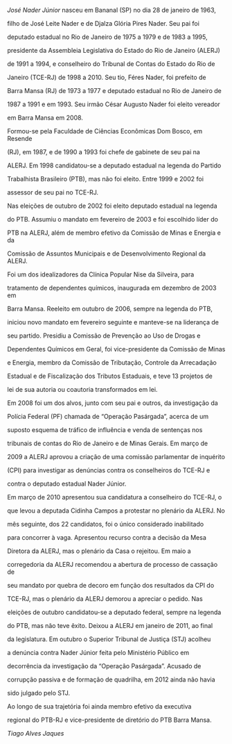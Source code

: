 

*José Nader Júnior* nasceu em Bananal (SP) no dia 28 de janeiro de 1963,

filho de José Leite Nader e de Djalza Glória Pires Nader. Seu pai foi

deputado estadual no Rio de Janeiro de 1975 a 1979 e de 1983 a 1995,

presidente da Assembleia Legislativa do Estado do Rio de Janeiro (ALERJ)

de 1991 a 1994, e conselheiro do Tribunal de Contas do Estado do Rio de

Janeiro (TCE-RJ) de 1998 a 2010. Seu tio, Féres Nader, foi prefeito de

Barra Mansa (RJ) de 1973 a 1977 e deputado estadual no Rio de Janeiro de

1987 a 1991 e em 1993. Seu irmão César Augusto Nader foi eleito vereador

em Barra Mansa em 2008.



Formou-se pela Faculdade de Ciências Econômicas Dom Bosco, em Resende

(RJ), em 1987, e de 1990 a 1993 foi chefe de gabinete de seu pai na

ALERJ. Em 1998 candidatou-se a deputado estadual na legenda do Partido

Trabalhista Brasileiro (PTB), mas não foi eleito. Entre 1999 e 2002 foi

assessor de seu pai no TCE-RJ.



Nas eleições de outubro de 2002 foi eleito deputado estadual na legenda

do PTB. Assumiu o mandato em fevereiro de 2003 e foi escolhido líder do

PTB na ALERJ, além de membro efetivo da Comissão de Minas e Energia e da

Comissão de Assuntos Municipais e de Desenvolvimento Regional da ALERJ.

Foi um dos idealizadores da Clínica Popular Nise da Silveira, para

tratamento de dependentes químicos, inaugurada em dezembro de 2003 em

Barra Mansa. Reeleito em outubro de 2006, sempre na legenda do PTB,

iniciou novo mandato em fevereiro seguinte e manteve-se na liderança de

seu partido. Presidiu a Comissão de Prevenção ao Uso de Drogas e

Dependentes Químicos em Geral, foi vice-presidente da Comissão de Minas

e Energia, membro da Comissão de Tributação, Controle da Arrecadação

Estadual e de Fiscalização dos Tributos Estaduais, e teve 13 projetos de

lei de sua autoria ou coautoria transformados em lei.



Em 2008 foi um dos alvos, junto com seu pai e outros, da investigação da

Polícia Federal (PF) chamada de “Operação Pasárgada”, acerca de um

suposto esquema de tráfico de influência e venda de sentenças nos

tribunais de contas do Rio de Janeiro e de Minas Gerais. Em março de

2009 a ALERJ aprovou a criação de uma comissão parlamentar de inquérito

(CPI) para investigar as denúncias contra os conselheiros do TCE-RJ e

contra o deputado estadual Nader Júnior.



Em março de 2010 apresentou sua candidatura a conselheiro do TCE-RJ, o

que levou a deputada Cidinha Campos a protestar no plenário da ALERJ. No

mês seguinte, dos 22 candidatos, foi o único considerado inabilitado

para concorrer à vaga. Apresentou recurso contra a decisão da Mesa

Diretora da ALERJ, mas o plenário da Casa o rejeitou. Em maio a

corregedoria da ALERJ recomendou a abertura de processo de cassação de

seu mandato por quebra de decoro em função dos resultados da CPI do

TCE-RJ, mas o plenário da ALERJ demorou a apreciar o pedido. Nas

eleições de outubro candidatou-se a deputado federal, sempre na legenda

do PTB, mas não teve êxito. Deixou a ALERJ em janeiro de 2011, ao final

da legislatura. Em outubro o Superior Tribunal de Justiça (STJ) acolheu

a denúncia contra Nader Júnior feita pelo Ministério Público em

decorrência da investigação da “Operação Pasárgada”. Acusado de

corrupção passiva e de formação de quadrilha, em 2012 ainda não havia

sido julgado pelo STJ.



Ao longo de sua trajetória foi ainda membro efetivo da executiva

regional do PTB-RJ e vice-presidente de diretório do PTB Barra Mansa.



*Tiago Alves Jaques*




